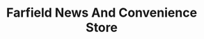 ---
title: "Farfield News And Convenience Store"
url: /leeds/farfield-news-and-convenience-store/
shop: convenience
---
